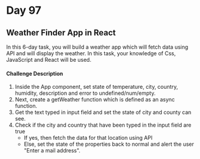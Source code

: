 # Day 97

## Weather Finder App in React

In this 6-day task, you will build a weather app which will fetch data using API and will display the weather. In this task, your knowledge of Css, JavaScript and React will be used.

#### Challenge Description ####

1. Inside the App component, set state of temperature, city, country, humidity, description and error to undefined/num/empty.
2. Next, create a getWeather function which is defined as an async function. 
3. Get the text typed in input field and set the state of city and county can see.
4. Check if the city and country that have been typed in the input field are true
    - If yes, then fetch the data for that location using API
    - Else, set the state of the properties back to normal and alert the user "Enter a mail address".